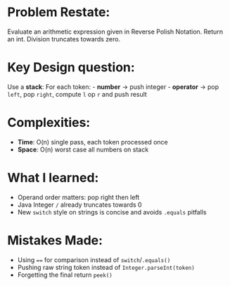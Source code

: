 # Problem Restate:
Evaluate an arithmetic expression given in Reverse Polish Notation. Return an int. Division truncates towards zero.

# Key Design question:
Use a **stack**:
  For each token:
    - **number** -> push integer
    - **operator** -> pop `left`, pop `right`, compute `l` op `r` and push result

# Complexities:
- **Time**: O(n) single pass, each token processed once
- **Space**: O(n) worst case all numbers on stack

# What I learned:
- Operand order matters: pop right then left
- Java Integer `/` already truncates towards 0
- New `switch` style on strings is concise and avoids `.equals` pitfalls


# Mistakes Made:
- Using `==` for comparison instead of `switch`/`.equals()`
- Pushing raw string token instead of `Integer.parseInt(token)`
- Forgetting the final return `peek()`
